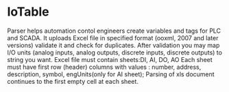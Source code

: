 # IoTable
Parser helps automation contol engіneers create variables and tags for PLC and SCADA.
It uploads Excel file in specified format (ooxml, 2007 and later versions) validate it and check for duplicates.
After validation you may map I/O units (analog inputs, analog outputs, discrete inputs, discrete outputs)
to string you want.
Excel file must contain sheets:DI, AI, DO, AO
 Each sheet must have first row (header) columns with values : number, address, description, symbol, engUnits(only for AI sheet);
 Parsing of xls document continues to the first empty cell at each sheet.
